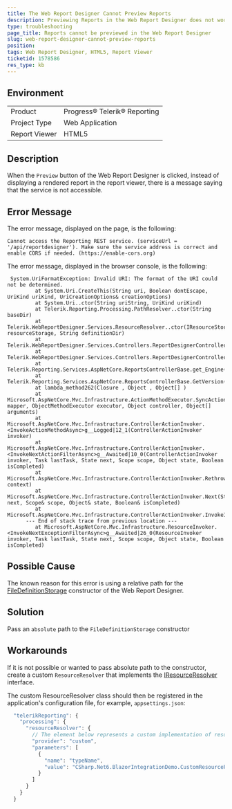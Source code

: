 ```yaml
---
title: The Web Report Designer Cannot Preview Reports
description: Previewing Reports in the Web Report Designer does not work
type: troubleshooting
page_title: Reports cannot be previewed in the Web Report Designer
slug: web-report-designer-cannot-preview-reports
position: 
tags: Web Report Designer, HTML5, Report Viewer
ticketid: 1578586
res_type: kb
---
```


## Environment
<table>
	<tbody>
		<tr>
			<td>Product</td>
			<td>Progress® Telerik® Reporting</td>
		</tr>
		<tr>
			<td>Project Type</td>
			<td>Web Application</td>
		</tr>
		<tr>
			<td>Report Viewer</td>
			<td>HTML5</td>
		</tr>
	</tbody>
</table>


## Description

When the `Preview` button of the Web Report Designer is clicked, instead of displaying a rendered report in the report viewer, there is a message saying that the service is not accessible.


## Error Message

The error message, displayed on the page, is the following:

````
Cannot access the Reporting REST service. (serviceUrl = '/api/reportdesigner'). Make sure the service address is correct and enable CORS if needed. (https://enable-cors.org)
````

The error message, displayed in the browser console, is the following:

````
 System.UriFormatException: Invalid URI: The format of the URI could not be determined.
         at System.Uri.CreateThis(String uri, Boolean dontEscape, UriKind uriKind, UriCreationOptions& creationOptions)
         at System.Uri..ctor(String uriString, UriKind uriKind)
         at Telerik.Reporting.Processing.PathResolver..ctor(String baseDir)
         at Telerik.WebReportDesigner.Services.ResourceResolver..ctor(IResourceStorage resourceStorage, String definitionDir)
         at Telerik.WebReportDesigner.Services.Controllers.ReportDesignerControllerBase.CreateResourceResolver()
         at Telerik.WebReportDesigner.Services.Controllers.ReportDesignerControllerBase.get_ProcessingContext()
         at Telerik.Reporting.Services.AspNetCore.ReportsControllerBase.get_Engine()
         at Telerik.Reporting.Services.AspNetCore.ReportsControllerBase.GetVersion()
         at lambda_method262(Closure , Object , Object[] )
         at Microsoft.AspNetCore.Mvc.Infrastructure.ActionMethodExecutor.SyncActionResultExecutor.Execute(IActionResultTypeMapper mapper, ObjectMethodExecutor executor, Object controller, Object[] arguments)
         at Microsoft.AspNetCore.Mvc.Infrastructure.ControllerActionInvoker.<InvokeActionMethodAsync>g__Logged|12_1(ControllerActionInvoker invoker)
         at Microsoft.AspNetCore.Mvc.Infrastructure.ControllerActionInvoker.<InvokeNextActionFilterAsync>g__Awaited|10_0(ControllerActionInvoker invoker, Task lastTask, State next, Scope scope, Object state, Boolean isCompleted)
         at Microsoft.AspNetCore.Mvc.Infrastructure.ControllerActionInvoker.Rethrow(ActionExecutedContextSealed context)
         at Microsoft.AspNetCore.Mvc.Infrastructure.ControllerActionInvoker.Next(State& next, Scope& scope, Object& state, Boolean& isCompleted)
         at Microsoft.AspNetCore.Mvc.Infrastructure.ControllerActionInvoker.InvokeInnerFilterAsync()
      --- End of stack trace from previous location ---
         at Microsoft.AspNetCore.Mvc.Infrastructure.ResourceInvoker.<InvokeNextExceptionFilterAsync>g__Awaited|26_0(ResourceInvoker invoker, Task lastTask, State next, Scope scope, Object state, Boolean isCompleted)
````

## Possible Cause

The known reason for this error is using a relative path for the [FileDefinitionStorage](/api/telerik.webreportdesigner.services.filedefinitionstorage.html) constructor of the Web Report Designer.

## Solution

Pass an `absolute` path to the `FileDefinitionStorage` constructor

## Workarounds

If it is not possible or wanted to pass absolute path to the constructor, create a custom `ResourceResolver` that implements the [IResourceResolver](/api/telerik.reporting.interfaces.iresourceresolver) interface. 

The custom ResourceResolver class should then be registered in the application's configuration file, for example, `appsettings.json`:

````JavaScript
  "telerikReporting": {
    "processing": {
      "resourceResolver": {
        // The element below represents a custom implementation of resource resolver:
        "provider": "custom",
        "parameters": [
          {
            "name": "typeName",
            "value": "CSharp.Net6.BlazorIntegrationDemo.CustomResourceResolver, CSharp.Net6.BlazorIntegrationDemo"
          }
        ]
      }
    }
  }
````


